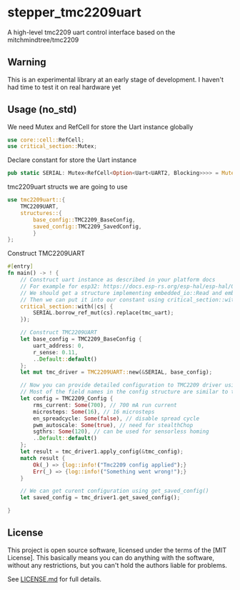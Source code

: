 # stepper_tmc2209uart

A high-level tmc2209 uart control interface based on the mitchmindtree/tmc2209

## Warning

This is an experimental library at an early stage of development. I haven't had time to test it on real hardware yet

## Usage (no_std)

We need Mutex and RefCell for store the Uart instance globally

```rust
use core::cell::RefCell;
use critical_section::Mutex;
```

Declare constant for store the Uart instance

```rust
pub static SERIAL: Mutex<RefCell<Option<Uart<UART2, Blocking>>>> = Mutex::new(RefCell::new(None));
```

tmc2209uart structs we are going to use
```rust
use tmc2209uart::{
    TMC2209UART, 
    structures::{
        base_config::TMC2209_BaseConfig, 
        saved_config::TMC2209_SavedConfig,
        }
};
```

Construct TMC2209UART
```rust
#[entry]
fn main() -> ! {
    // Construct uart instance as described in your platform docs
    // For example for esp32: https://docs.esp-rs.org/esp-hal/esp-hal/0.20.1/esp32/esp_hal/uart/index.html
    // We should get a structure implementing embedded_io::Read and embedded_io::Write traits
    // Then we can put it into our constant using critical_section::with
    critical_section::with(|cs| {
        SERIAL.borrow_ref_mut(cs).replace(tmc_uart);
    });

    // Construct TMC2209UART
    let base_config = TMC2209_BaseConfig {
        uart_address: 0,
        r_sense: 0.11,
        ..Default::default()
    };
    let mut tmc_driver = TMC2209UART::new(&SERIAL, base_config);

    // Now you can provide detailed configuration to TMC2209 driver using tmc_driver.apply_config()
    // Most of the field names in the config structure are similar to those in the TMCStepper library
    let config = TMC2209_Config {
        rms_current: Some(700), // 700 mA run current
        microsteps: Some(16), // 16 microsteps
        en_spreadcycle: Some(false), // disable spread cycle
        pwm_autoscale: Some(true), // need for stealthChop
        sgthrs: Some(120), // can be used for sensorless homing
        ..Default::default()
    };
    let result = tmc_driver1.apply_config(&tmc_config);
    match result {
        Ok(_) => {log::info!("Tmc2209 config applied");}
        Err(_) => {log::info!("Something went wrong!");}
    }

    // We can get curent configuration using get_saved_config()
    let saved_config = tmc_driver1.get_saved_config();

}
```


## License

This project is open source software, licensed under the terms of the [MIT License]. This basically means you can do anything with the software, without any restrictions, but you can't hold the authors liable for problems.

See [LICENSE.md] for full details.

[LICENSE.md]: LICENSE.md
[@ANTHONYMETALFLANGER]: https://github.com/ANTHONYMETALFLANGER
